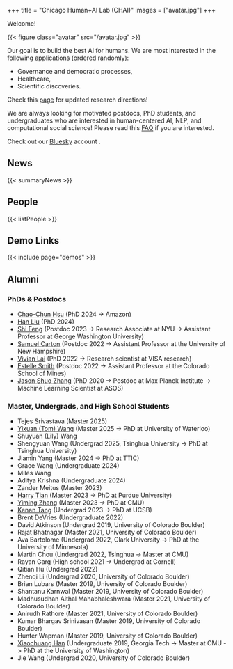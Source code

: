 +++
title = "Chicago Human+AI Lab (CHAI)"
images = ["avatar.jpg"]
+++

Welcome!

{{< figure class="avatar" src="/avatar.jpg" >}}

Our goal is to build the best AI for humans.
We are most interested in the following applications (ordered randomly):

* Governance and democratic processes,
* Healthcare,
* Scientific discoveries.

Check this [page](https://chenhaot.com) for updated research directions!


We are always looking for motivated postdocs, PhD students, and undergraduates who are interested in human-centered AI, NLP, and computational social science! Please read this [FAQ](https://chenhaot.com/faq.html) if you are interested. 

Check out our [Bluesky](https://bsky.app/profile/chicagohai.bsky.social) account .



## News

{{< summaryNews >}}

## People

{{< listPeople >}}

## Demo Links

{{< include page="demos" >}}

## Alumni

### PhDs & Postdocs

* [Chao-Chun Hsu](https://chaochunhsu.github.io/) (PhD 2024 -> Amazon)
* [Han Liu](https://hanliuai.github.io/) (PhD 2024)
* [Shi Feng](https://ihsgnef.github.io/) (Postdoc 2023 -> Research Associate at NYU -> Assistant Professor at George Washington University)
* [Samuel Carton](https://shcarton.github.io/) (Postdoc 2022 -> Assistant Professor at the University of New Hampshire)
* [Vivian Lai](https://vivlai.github.io/) (PhD 2022 -> Research scientist at VISA research) 
* [Estelle Smith](https://estellesmithphd.com) (Postdoc 2022 -> Assistant Professor at the Colorado School of Mines)
* [Jason Shuo Zhang](http://www.jasondarkblue.com/) (PhD 2020 -> Postdoc at Max Planck Institute -> Machine Learning Scientist at ASOS)

### Master, Undergrads, and High School Students

* Tejes Srivastava (Master 2025)
* [Yixuan (Tom) Wang](https://am.yixuan-wang.site/) (Master 2025 -> PhD at University of Waterloo)
* Shuyuan (Lily) Wang
* Shengyuan Wang (Undergrad 2025, Tsinghua University -> PhD at Tsinghua University)
* Jiamin Yang (Master 2024 -> PhD at TTIC)
* Grace Wang (Undergraduate 2024)
* Miles Wang
* Aditya Krishna (Undergraduate 2024)
* Zander Meitus (Master 2023)
* [Harry Tian](https://harry-tian.github.io/) (Master 2023 -> PhD at Purdue University)
* [Yiming Zhang](https://y0mingzhang.github.io) (Master 2023 -> PhD at CMU)
* [Kenan Tang](https://kenantang.github.io/page/) (Undergrad 2023 -> PhD at UCSB)
* Brent DeVries (Undergraduate 2022)
* David Atkinson (Undergrad 2019, University of Colorado Boulder)
* Rajat Bhatnagar (Master 2021, University of Colorado Boulder)
* Ava Bartolome (Undergrad 2022, Clark University -> PhD at the University of Minnesota)
* Martin Chou (Undergrad 2022, Tsinghua -> Master at CMU)
* Rayan Garg (High school 2021 -> Undergrad at Cornell)
* Qitian Hu (Undergrad 2022)
* Zhenqi Li (Undergrad 2020, University of Colorado Boulder)
* Brian Lubars (Master 2019, University of Colorado Boulder)
* Shantanu Karnwal (Master 2019, University of Colorado Boulder)
* Madhusudhan Aithal Mahabhaleshwara (Master 2021, University of Colorado Boulder)
* Anirudh Rathore (Master 2021, University of Colorado Boulder)
* Kumar Bhargav Srinivasan (Master 2019, University of Colorado Boulder)
* Hunter Wapman (Master 2019, University of Colorado Boulder)
* [Xiaochuang Han](https://xhan77.github.io/) (Undergraduate 2019, Georgia Tech -> Master at CMU -> PhD at the University of Washington)
* Jie Wang (Undergrad 2020, University of Colorado Boulder)
